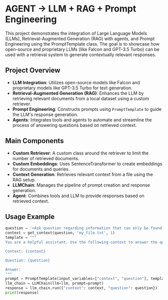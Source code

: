 # AGENT → LLM + RAG + Prompt Engineering

This project demonstrates the integration of Large Language Models (LLMs), Retrieval-Augmented Generation (RAG) with agents, and Prompt Engineering using the PromptTemplate class. The goal is to showcase how open-source and proprietary LLMs (like Falcon and GPT-3.5 Turbo) can be used with a retrieval system to generate contextually relevant responses.

## Project Overview

- **LLM Integration**: Utilizes open-source models like Falcon and proprietary models like GPT-3.5 Turbo for text generation.
- **Retrieval-Augmented Generation (RAG)**: Enhances the LLM by retrieving relevant documents from a local dataset using a custom retriever.
- **Prompt Engineering**: Constructs prompts using `PromptTemplate` to guide the LLM's response generation.
- **Agents**: Integrates tools and agents to automate and streamline the process of answering questions based on retrieved context.

## Main Components

- **Custom Retriever**: A custom class around the retriever to limit the number of retrieved documents.
- **Custom Embeddings**: Uses SentenceTransformer to create embeddings for documents and queries.
- **Context Generation**: Retrieves relevant context from a file using the RAG setup.
- **LLMChain**: Manages the pipeline of prompt creation and response generation.
- **Agent**: Combines tools and LLM to provide responses based on retrieved context.

## Usage Example

```python
question = '<Ask question regarding information that can only be found in the resource file>'
context = get_context(question, 'my_file.txt', 1)
template = """
You are a helpful assistant. Use the following context to answer the question very concisely.

Context: {context}

Question: {question}

Answer:
"""
prompt = PromptTemplate(input_variables=["context", "question"], template=template)
llm_chain = LLMChain(llm=llm, prompt=prompt)
response = llm_chain.run({"context": context, "question": question})
print(response)
